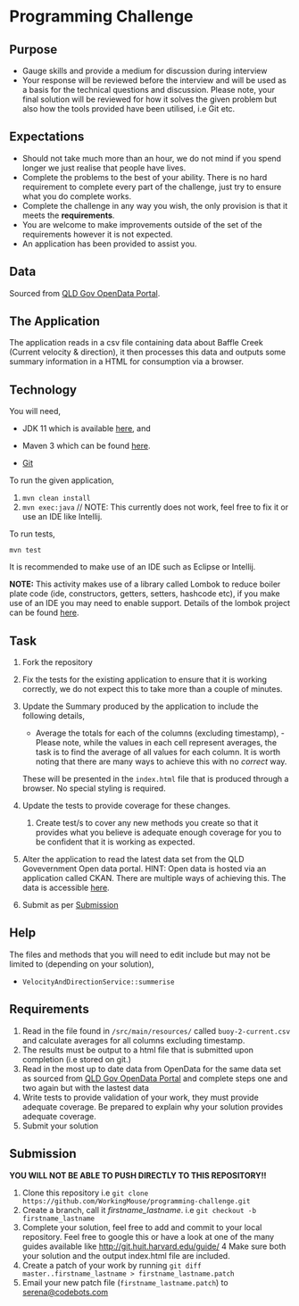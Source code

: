 # Programming Challenge

## Purpose 

- Gauge skills and provide a medium for discussion during interview
- Your response will be reviewed before the interview and will be used as a basis for the technical questions and discussion. Please note, your final solution will be reviewed for how it solves the given problem but also how the tools provided have been utilised, i.e Git etc.

## Expectations

- Should not take much more than an hour, we do not mind if you spend longer we just realise that people have lives. 
- Complete the problems to the best of your ability. There is no hard requirement to complete every part of the challenge, just try to ensure what you do complete works. 
- Complete the challenge in any way you wish, the only provision is that it meets the **requirements**.
- You are welcome to make improvements outside of the set of the requirements however it is not expected.
- An application has been provided to assist you.


## Data 

Sourced from [QLD Gov OpenData Portal](https://data.qld.gov.au/dataset/ambient-estuarine-water-quality-monitoring-data-near-real-time-sites-2012-to-present-day/resource/0ca6f77c-4088-4d77-8c88-beae2b57ce14).



## The Application

The application reads in a csv file containing data about Baffle Creek (Current  velocity & direction), it then processes this data and outputs some summary information in a HTML for consumption via a browser. 


## Technology 

You will need, 

- JDK 11 which is available [here](https://jdk.java.net/11/), and 

- Maven 3 which can be found [here](https://maven.apache.org/download.cgi).

- [Git](https://git-scm.com/downloads)

To run the given application, 

1. ``mvn clean install``
2. ``mvn exec:java`` // NOTE: This currently does not work, feel free to fix it or use an IDE like Intellij. 

To run tests, 

``mvn test``

It is recommended to make use of an IDE such as Eclipse or Intellij. 

__NOTE:__ This activity makes use of a library called Lombok to reduce boiler plate code (ide, constructors, getters, setters, hashcode etc), if you make use of an IDE  you may need to enable support. Details of the lombok project can be found [here](https://projectlombok.org/).

## Task 

1. Fork the repository

2. Fix the tests for the existing application to ensure that it is working correctly, we do not expect this to take more than a couple of minutes.

3. Update the Summary produced by the application to include the following details, 

   - Average the totals  for each of the columns (excluding timestamp), - Please note, while the values in each cell represent averages, the task is to find the average of all values for each column.  It is worth noting that there are many ways to achieve this with no _correct_ way. 

   These will be presented in the `index.html` file that is produced through a browser. No special styling is required. 

4. Update the tests to provide coverage for these changes. 

   1. Create test/s to cover any new methods you create so that it provides what you believe is adequate enough coverage for you to be confident that it is working as expected.

5. Alter the application to read the latest data set from the QLD Govevernment Open data portal. HINT: Open data is hosted via an application called CKAN. There are multiple ways of achieving this. The data is accessible [here](https://data.qld.gov.au/dataset/ambient-estuarine-water-quality-monitoring-data-near-real-time-sites-2012-to-present-day).

6. Submit as per [Submission](#submission)


## Help

The files and methods that you will need to edit include but may not be limited to (depending on your solution), 

- ``VelocityAndDirectionService::summerise``



## Requirements

1. Read in the file found in `/src/main/resources/` called `buoy-2-current.csv` and calculate averages for all columns excluding timestamp.
2. The results must be output to a html file that is submitted upon completion (i.e stored on git.)
3. Read in the most up to date data from OpenData for the same data set as sourced from [QLD Gov OpenData Portal](https://data.qld.gov.au/dataset/ambient-estuarine-water-quality-monitoring-data-near-real-time-sites-2012-to-present-day/resource/0ca6f77c-4088-4d77-8c88-beae2b57ce14)  and complete steps one and two again but with the lastest data 
4. Write tests to provide validation of your work, they must provide adequate coverage. Be prepared to explain why your solution provides adequate coverage.
5. Submit your solution

## Submission 

__YOU WILL NOT BE ABLE TO PUSH DIRECTLY TO THIS REPOSITORY!!__

1. Clone this repository i.e ``git clone https://github.com/WorkingMouse/programming-challenge.git``
2. Create a branch, call it _firstname_lastname_. i.e ``git checkout -b  firstname_lastname``
3. Complete your solution, feel free to add and commit to your local repository. Feel free to google this or have a look at one of the many guides available like http://git.huit.harvard.edu/guide/
4 Make sure both your solution and the output index.html file are included. 
5. Create a patch of your work by running ``git diff master..firstname_lastname > firstname_lastname.patch``
6. Email your new patch file (``firstname_lastname.patch``) to serena@codebots.com

